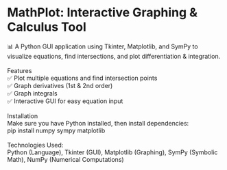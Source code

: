 # MathPlot: Interactive Graphing & Calculus Tool
📊 A Python GUI application using Tkinter, Matplotlib, and SymPy to visualize equations, find intersections, and plot differentiation & integration.<br>
<br>
Features<br>
✅ Plot multiple equations and find intersection points<br>
✅ Graph derivatives (1st & 2nd order)<br>
✅ Graph integrals<br>
✅ Interactive GUI for easy equation input<br>
<br>
Installation<br>
Make sure you have Python installed, then install dependencies:<br>
pip install numpy sympy matplotlib<br>
<br>
Technologies Used: <br>
Python (Language), Tkinter (GUI), Matplotlib (Graphing), SymPy (Symbolic Math), NumPy (Numerical Computations)
